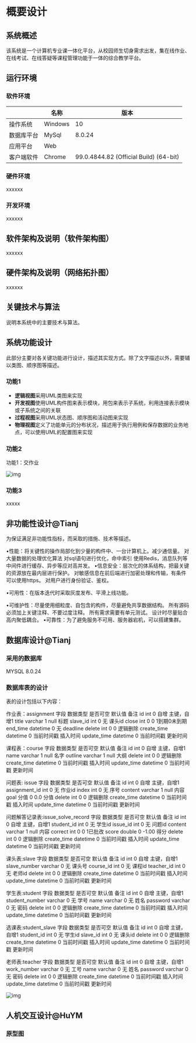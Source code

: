 # 概要设计

## 系统概述

该系统是一个计算机专业课一体化平台，从校园师生切身需求出发，集在线作业、在线考试、在线答疑等课程管理功能于一体的综合教学平台。

## 运行环境

### 软件环境

|            | **名称** | **版本**                               |
| ---------- | -------- | -------------------------------------- |
| 操作系统   | Windows  | 10                                     |
| 数据库平台 | MySql    | 8.0.24                                 |
| 应用平台   | Web      |                                        |
| 客户端软件 | Chrome   | 99.0.4844.82 (Official Build) (64-bit) |

### 硬件环境

xxxxxx

### 开发环境

xxxxxx

## 软件架构及说明（软件架构图）

xxxxxx

## 硬件架构及说明（网络拓扑图）

xxxxxx

## 关键技术与算法

说明本系统中的主要技术与算法。

## 系统功能设计

此部分主要对各关键功能进行设计，描述其实现方式。除了文字描述以外，需要辅以类图、顺序图等描述。

### 功能1

- **逻辑视图**采用UML类图来实现
- **开发视图**使用UML构件图来表示模块，用包来表示子系统，利用连接表示模块或子系统之间的关联
- **过程视图**采用UML状态图、顺序图和活动图来实现
- **物理视图**定义了功能单元的分布状况，描述用于执行用例和保存数据的业务地点，可以使用UML的配置图来实现

### 功能2



功能1：交作业

![img](https://hellowhu.feishu.cn/space/api/box/stream/download/asynccode/?code=Y2VjNzEyOTUxYzVmMjY3OGM5MDA0NTUwYjEwZDNlYjdfakpKcWFJdHh4b0VGZ0FKY3VUcmo4enFsZUdDcGRIV3hfVG9rZW46Ym94Y240NzJKdTJLN2ZiNzRWdGpiNno2bGRjXzE2NTE5MjY1NTk6MTY1MTkzMDE1OV9WNA)



### 功能3

xxxxx

## 非功能性设计@Tianj

为保证满足非功能性指标，而采取的措施、技术等描述。



•性能：将关键性的操作局部化到少量的构件中、一台计算机上。减少通信量。
      对大量数据的处理优化算法
      对sql语句进行优化，命中索引
      使用Redis，消息队列等中间件进行缓存、异步等应对高并发。
•信息安全：层次化的体系结构，把最关键的资源放在最内层进行保护。
      对敏感信息在前后端进行加密处理和传输，有条件可以使用https。
      对用户进行身份验证、鉴权。

•可用性：在版本迭代时采取灰度发布、平滑上线功能。

•可维护性：尽量使用细粒度、自包含的构件，尽量避免共享数据结构。
      所有源码必须加上关键注释、不要过度注释。
      所有需求需要有单元测试。
      设计时尽量贴合高内聚低耦合。
•可靠性：为了避免服务不可用、服务器宕机，可以搭建集群。



## 数据库设计@Tianj

### 采用的数据库

MYSQL 8.0.24

### 数据库表的设计

表的设计包括以下内容：

作业表：assignment
字段                数据类型   是否可空 默认值     备注
id                  int       0       自增       主键，自增1
title               varchar   1       null       标题
slave_id            int       0       无         课头id
close               int       0       0          1到期0未到期
end_time            datetime  0       无         deadline
delete              int       0       0          逻辑删除
create_time         datetime  0       当前时间戳  插入时间
update_time         datetime  0       当前时间戳  更新时间

课程表：course
字段                数据类型   是否可空 默认值     备注
id                  int       0       自增       主键，自增1
name                varchar   1       null       名字
outline             varchar   1       null       大纲
delete              int       0       0          逻辑删除
create_time         datetime  0       当前时间戳  插入时间
update_time         datetime  0       当前时间戳  更新时间

问题表: issue
字段                数据类型   是否可空 默认值     备注
id                  int       0       自增       主键，自增1
assignment_id       int       0       无         作业id
index               int       0       无         序号
content             varchar   1       null       内容
goal                分值      0       0.0        分值
delete              int       0       0          逻辑删除
create_time         datetime  0       当前时间戳  插入时间
update_time         datetime  0       当前时间戳  更新时间

问题解答记录表:issue_solve_record
字段                数据类型   是否可空 默认值     备注
id                  int       0       自增       主键，自增1
student_id          int       0       无         学生id
issue_id            int       0       无         问题id
content             varchar   1       null       内容
correct             int       0       0          1已批改
score               double    0       -1.00      得分
delete              int       0       0          逻辑删除
create_time         datetime  0       当前时间戳  插入时间
update_time         datetime  0       当前时间戳  更新时间

课头表:slave
字段                数据类型   是否可空 默认值     备注
id                  int       0       自增       主键，自增1
slave_number        varchar   0       无         课头号
course_id           int       0       无         课程id
teacher_id          int       0       无         老师id
delete              int       0       0          逻辑删除
create_time         datetime  0       当前时间戳  插入时间
update_time         datetime  0       当前时间戳  更新时间

学生表:student
字段                数据类型   是否可空 默认值     备注
id                  int       0       自增       主键，自增1
student_number      varchar   0       无         学号
name                varchar   0       无         姓名
password            varchar   0       无         密码
delete              int       0       0          逻辑删除
create_time         datetime  0       当前时间戳  插入时间
update_time         datetime  0       当前时间戳  更新时间

选课表:student_slave
字段                数据类型   是否可空 默认值     备注
id                  int       0       自增       主键，自增1
student_id          int       0       无         学生id
slave_id            int       0       无         课头id
delete              int       0       0          逻辑删除
create_time         datetime  0       当前时间戳  插入时间
update_time         datetime  0       当前时间戳  更新时间

老师表:teacher
字段                数据类型   是否可空 默认值     备注
id                  int       0       自增       主键，自增1
work_number         varchar   0       无         工号
name                varchar   0       无         姓名
password            varchar   0       无         密码
delete              int       0       0          逻辑删除
create_time         datetime  0       当前时间戳  插入时间
update_time         datetime  0       当前时间戳  更新时间


![img](https://hellowhu.feishu.cn/space/api/box/stream/download/asynccode/?code=ODFiYmE1OWY5OTdhOWMxNzg0YTliNDEwZTFhMjdjOTRfcmt2WndrWjBWdVhxcGFOTkNnWXo5SUM0NlJOZFZoMFdfVG9rZW46Ym94Y25ISjR0RHFnZEhkNzRZYnQ5SmFvUkFmXzE2NTE5MjY1NTk6MTY1MTkzMDE1OV9WNA)

## 人机交互设计@HuYM

### 原型图

